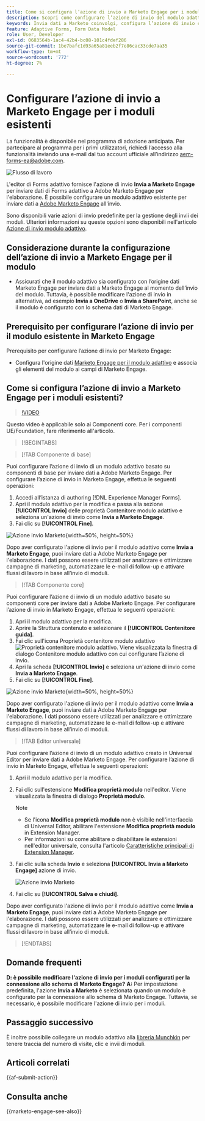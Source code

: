 ```yaml
---
title: Come si configura l’azione di invio a Marketo Engage per i moduli?
description: Scopri come configurare l’azione di invio del modulo adattivo per inviare dati a Marketo Engage.
keywords: Invia dati a Marketo coinvolgi, configura l’azione di invio come Invia a Marketo Engage
feature: Adaptive Forms, Form Data Model
role: User, Developer
exl-id: 0683564b-1ac4-42b4-bc08-101c4fdef286
source-git-commit: 1be7bafc1d93a65a81eeb2f7e86cac33cde7aa35
workflow-type: tm+mt
source-wordcount: '772'
ht-degree: 7%

---
```


# Configurare l’azione di invio a Marketo Engage per i moduli esistenti

<span class="preview"> La funzionalità è disponibile nel programma di adozione anticipata. Per partecipare al programma per i primi utilizzatori, richiedi l’accesso alla funzionalità inviando una e-mail dal tuo account ufficiale all’indirizzo aem-forms-ea@adobe.com. </span>

![Flusso di lavoro](/help/forms/assets/workflow-marketo-3.png)

L&#39;editor di Forms adattivo fornisce l&#39;azione di invio **Invia a Marketo Engage** per inviare dati di Forms adattivo a Adobe Marketo Engage per l&#39;elaborazione. È possibile configurare un modulo adattivo esistente per inviare dati a [Adobe Marketo Engage](https://experienceleague.adobe.com/en/docs/marketo/using/home) all&#39;invio.

Sono disponibili varie azioni di invio predefinite per la gestione degli invii dei moduli. Ulteriori informazioni su queste opzioni sono disponibili nell&#39;articolo [Azione di invio modulo adattivo](/help/forms/configure-submit-actions-core-components.md).

## Considerazione durante la configurazione dell’azione di invio a Marketo Engage per il modulo

* Assicurati che il modulo adattivo sia configurato con l’origine dati Marketo Engage per inviare dati a Marketo Engage al momento dell’invio del modulo. Tuttavia, è possibile modificare l&#39;azione di invio in alternativa, ad esempio **Invia a OneDrive** o **Invia a SharePoint**, anche se il modulo è configurato con lo schema dati di Marketo Engage.

## Prerequisito per configurare l’azione di invio per il modulo esistente in Marketo Engage

Prerequisito per configurare l’azione di invio per Marketo Engage:

* Configura l&#39;origine dati [Marketo Engage per il modulo adattivo](/help/forms/use-marketo-engage-data-source-in-form.md) e associa gli elementi del modulo ai campi di Marketo Engage.

## Come si configura l’azione di invio a Marketo Engage per i moduli esistenti?

>[!VIDEO](https://video.tv.adobe.com/v/3442866/submit-action-marketo-engage-marketo-aem-aem-forms-engage)

<span> Questo video è applicabile solo ai Componenti core. Per i componenti UE/Foundation, fare riferimento all&#39;articolo.</span>


>[!BEGINTABS]

>[!TAB Componente di base]

Puoi configurare l’azione di invio di un modulo adattivo basato su componenti di base per inviare dati a Adobe Marketo Engage. Per configurare l’azione di invio in Marketo Engage, effettua le seguenti operazioni:

1. Accedi all’istanza di authoring [!DNL Experience Manager Forms].
1. Apri il modulo adattivo per la modifica e passa alla sezione **[!UICONTROL Invio]** delle proprietà Contenitore modulo adattivo e seleziona un&#39;azione di invio come **Invia a Marketo Engage**.
1. Fai clic su **[!UICONTROL Fine]**.

![Azione invio Marketo](/help/forms/assets/marketo-engage-submit-action-af.png){width=50%, height=50%}

Dopo aver configurato l&#39;azione di invio per il modulo adattivo come **Invia a Marketo Engage**, puoi inviare dati a Adobe Marketo Engage per l&#39;elaborazione. I dati possono essere utilizzati per analizzare e ottimizzare campagne di marketing, automatizzare le e-mail di follow-up e attivare flussi di lavoro in base all’invio di moduli.

>[!TAB Componente core]

Puoi configurare l’azione di invio di un modulo adattivo basato su componenti core per inviare dati a Adobe Marketo Engage. Per configurare l’azione di invio in Marketo Engage, effettua le seguenti operazioni:

1. Apri il modulo adattivo per la modifica.
1. Aprire la Struttura contenuto e selezionare il **[!UICONTROL Contenitore guida]**.
1. Fai clic sull&#39;icona Proprietà contenitore modulo adattivo ![Proprietà contenitore modulo adattivo](/help/forms/assets/configure-icon.svg). Viene visualizzata la finestra di dialogo Contenitore modulo adattivo con cui configurare l’azione di invio.
1. Apri la scheda **[!UICONTROL Invio]** e seleziona un&#39;azione di invio come **Invia a Marketo Engage**.
1. Fai clic su **[!UICONTROL Fine]**.

![Azione invio Marketo](/help/forms/assets/marketo-engage-submit-action.png){width=50%, height=50%}

Dopo aver configurato l&#39;azione di invio per il modulo adattivo come **Invia a Marketo Engage**, puoi inviare dati a Adobe Marketo Engage per l&#39;elaborazione. I dati possono essere utilizzati per analizzare e ottimizzare campagne di marketing, automatizzare le e-mail di follow-up e attivare flussi di lavoro in base all’invio di moduli.

>[!TAB Editor universale]

Puoi configurare l’azione di invio di un modulo adattivo creato in Universal Editor per inviare dati a Adobe Marketo Engage. Per configurare l’azione di invio in Marketo Engage, effettua le seguenti operazioni:

1. Apri il modulo adattivo per la modifica.
1. Fai clic sull&#39;estensione **Modifica proprietà modulo** nell&#39;editor.
Viene visualizzata la finestra di dialogo **Proprietà modulo**.

   >[!NOTE]
   >
   > * Se l&#39;icona **Modifica proprietà modulo** non è visibile nell&#39;interfaccia di Universal Editor, abilitare l&#39;estensione **Modifica proprietà modulo** in Extension Manager.
   > * Per informazioni su come abilitare o disabilitare le estensioni nell&#39;editor universale, consulta l&#39;articolo [Caratteristiche principali di Extension Manager](https://developer.adobe.com/uix/docs/extension-manager/feature-highlights/#enablingdisabling-extensions).

1. Fai clic sulla scheda **Invio** e seleziona **[!UICONTROL Invia a Marketo Engage]** azione di invio.

   ![Azione invio Marketo](/help/forms/assets/marketo-engage-submit-action-ue.png)

1. Fai clic su **[!UICONTROL Salva e chiudi]**.

Dopo aver configurato l&#39;azione di invio per il modulo adattivo come **Invia a Marketo Engage**, puoi inviare dati a Adobe Marketo Engage per l&#39;elaborazione. I dati possono essere utilizzati per analizzare e ottimizzare campagne di marketing, automatizzare le e-mail di follow-up e attivare flussi di lavoro in base all’invio di moduli.

>[!ENDTABS]

## Domande frequenti

**D: è possibile modificare l&#39;azione di invio per i moduli configurati per la connessione allo schema di Marketo Engage?**
**A:** Per impostazione predefinita, l&#39;azione **Invia a Marketo** è selezionata quando un modulo è configurato per la connessione allo schema di Marketo Engage. Tuttavia, se necessario, è possibile modificare l&#39;azione di invio per i moduli.

## Passaggio successivo

È inoltre possibile collegare un modulo adattivo alla [libreria Munchkin](https://experienceleague.adobe.com/en/docs/marketo/using/product-docs/administration/setup/munchkin) per tenere traccia del numero di visite, clic e invii di moduli.

## Articoli correlati

{{af-submit-action}}

## Consulta anche

{{marketo-engage-see-also}}
